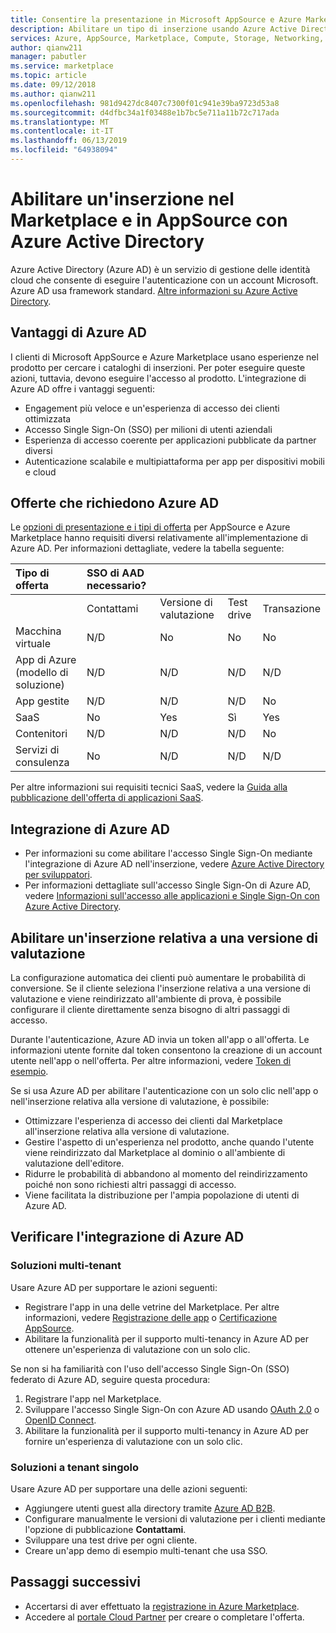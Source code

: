 ```yaml
---
title: Consentire la presentazione in Microsoft AppSource e Azure Marketplace con Azure Active Directory | Azure
description: Abilitare un tipo di inserzione usando Azure Active Directory nel Marketplace di Azure e in AppSource per gli editori di app e servizi.
services: Azure, AppSource, Marketplace, Compute, Storage, Networking, Blockchain, Security
author: qianw211
manager: pabutler
ms.service: marketplace
ms.topic: article
ms.date: 09/12/2018
ms.author: qianw211
ms.openlocfilehash: 981d9427dc8407c7300f01c941e39ba9723d53a8
ms.sourcegitcommit: d4dfbc34a1f03488e1b7bc5e711a11b72c717ada
ms.translationtype: MT
ms.contentlocale: it-IT
ms.lasthandoff: 06/13/2019
ms.locfileid: "64938094"
---
```

# <a name="enable-an-appsource-and-marketplace-listing-by-using-azure-active-directory"></a>Abilitare un'inserzione nel Marketplace e in AppSource con Azure Active Directory

 Azure Active Directory (Azure AD) è un servizio di gestione delle identità cloud che consente di eseguire l'autenticazione con un account Microsoft. Azure AD usa framework standard. [Altre informazioni su Azure Active Directory](https://azure.microsoft.com/services/active-directory).

## <a name="azure-ad-benefits"></a>Vantaggi di Azure AD

I clienti di Microsoft AppSource e Azure Marketplace usano esperienze nel prodotto per cercare i cataloghi di inserzioni. Per poter eseguire queste azioni, tuttavia, devono eseguire l'accesso al prodotto. L'integrazione di Azure AD offre i vantaggi seguenti:

- Engagement più veloce e un'esperienza di accesso dei clienti ottimizzata
- Accesso Single Sign-On (SSO) per milioni di utenti aziendali
- Esperienza di accesso coerente per applicazioni pubblicate da partner diversi
- Autenticazione scalabile e multipiattaforma per app per dispositivi mobili e cloud

## <a name="offers-that-require-azure-ad"></a>Offerte che richiedono Azure AD

Le [opzioni di presentazione e i tipi di offerta](https://docs.microsoft.com/azure/marketplace/determine-your-listing-type) per AppSource e Azure Marketplace hanno requisiti diversi relativamente all'implementazione di Azure AD. Per informazioni dettagliate, vedere la tabella seguente:

| **Tipo di offerta**    | **SSO di AAD necessario?**  |  |   |  |
| :------------------- | :-------------------|:-------------------|:-------------------|:-------------------|
|  | Contattami | Versione di valutazione | Test drive | Transazione |
| Macchina virtuale | N/D | No | No | No |
| App di Azure (modello di soluzione)  | N/D | N/D | N/D | N/D |
| App gestite  | N/D | N/D | N/D | No |
| SaaS  | No | Yes | Sì | Yes |
| Contenitori  | N/D | N/D | N/D | No |
| Servizi di consulenza  | No | N/D | N/D | N/D |

Per altre informazioni sui requisiti tecnici SaaS, vedere la [Guida alla pubblicazione dell'offerta di applicazioni SaaS](https://docs.microsoft.com/azure/marketplace/marketplace-saas-applications-technical-publishing-guide).

## <a name="azure-ad-integration"></a>Integrazione di Azure AD

- Per informazioni su come abilitare l'accesso Single Sign-On mediante l'integrazione di Azure AD nell'inserzione, vedere [Azure Active Directory per sviluppatori]( https://aka.ms/aaddev).
- Per informazioni dettagliate sull'accesso Single Sign-On di Azure AD, vedere [Informazioni sull'accesso alle applicazioni e Single Sign-On con Azure Active Directory](https://docs.microsoft.com/azure/active-directory/manage-apps/what-is-single-sign-on).

## <a name="enable-a-trial-listing"></a>Abilitare un'inserzione relativa a una versione di valutazione

La configurazione automatica dei clienti può aumentare le probabilità di conversione. Se il cliente seleziona l'inserzione relativa a una versione di valutazione e viene reindirizzato all'ambiente di prova, è possibile configurare il cliente direttamente senza bisogno di altri passaggi di accesso.

Durante l'autenticazione, Azure AD invia un token all'app o all'offerta. Le informazioni utente fornite dal token consentono la creazione di un account utente nell'app o nell'offerta. Per altre informazioni, vedere [Token di esempio](https://docs.microsoft.com/azure/active-directory/develop/active-directory-token-and-claims).

Se si usa Azure AD per abilitare l'autenticazione con un solo clic nell'app o nell'inserzione relativa alla versione di valutazione, è possibile:

- Ottimizzare l'esperienza di accesso dei clienti dal Marketplace all'inserzione relativa alla versione di valutazione.
- Gestire l'aspetto di un'esperienza nel prodotto, anche quando l'utente viene reindirizzato dal Marketplace al dominio o all'ambiente di valutazione dell'editore.
- Ridurre le probabilità di abbandono al momento del reindirizzamento poiché non sono richiesti altri passaggi di accesso.
- Viene facilitata la distribuzione per l'ampia popolazione di utenti di Azure AD.

## <a name="verify-azure-ad-integration"></a>Verificare l'integrazione di Azure AD

### <a name="multitenant-solutions"></a>Soluzioni multi-tenant

Usare Azure AD per supportare le azioni seguenti:

- Registrare l'app in una delle vetrine del Marketplace. Per altre informazioni, vedere [Registrazione delle app](https://docs.microsoft.com/azure/active-directory/develop/active-directory-integrating-applications) o [Certificazione AppSource](https://docs.microsoft.com/azure/active-directory/develop/active-directory-devhowto-appsource-certified).
- Abilitare la funzionalità per il supporto multi-tenancy in Azure AD per ottenere un'esperienza di valutazione con un solo clic.

Se non si ha familiarità con l'uso dell'accesso Single Sign-On (SSO) federato di Azure AD, seguire questa procedura:

1. Registrare l'app nel Marketplace.
1. Sviluppare l'accesso Single Sign-On con Azure AD usando [OAuth 2.0](https://docs.microsoft.com/azure/active-directory/develop/active-directory-protocols-oauth-code) o [OpenID Connect](https://docs.microsoft.com/azure/active-directory/develop/active-directory-protocols-openid-connect-code).
1. Abilitare la funzionalità per il supporto multi-tenancy in Azure AD per fornire un'esperienza di valutazione con un solo clic.

### <a name="single-tenant-solutions"></a>Soluzioni a tenant singolo

Usare Azure AD per supportare una delle azioni seguenti:

- Aggiungere utenti guest alla directory tramite [Azure AD B2B](https://docs.microsoft.com/azure/active-directory/active-directory-b2b-what-is-azure-ad-b2b).
- Configurare manualmente le versioni di valutazione per i clienti mediante l'opzione di pubblicazione **Contattami**.
- Sviluppare una test drive per ogni cliente.
- Creare un'app demo di esempio multi-tenant che usa SSO.

## <a name="next-steps"></a>Passaggi successivi

- Accertarsi di aver effettuato la [registrazione in Azure Marketplace](https://azuremarketplace.microsoft.com/sell).
- Accedere al [portale Cloud Partner](https://cloudpartner.azure.com/) per creare o completare l'offerta.
